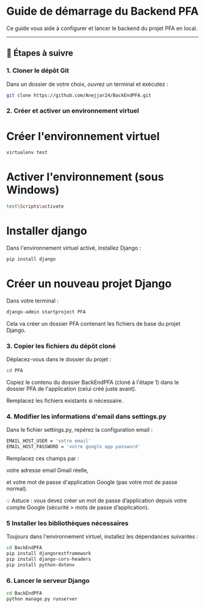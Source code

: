 # Guide de démarrage du Backend PFA

Ce guide vous aide à configurer et lancer le backend du projet PFA en local.

---

## 🔧 Étapes à suivre

### 1. Cloner le dépôt Git

Dans un dossier de votre choix, ouvrez un terminal et exécutez :

```bash
git clone https://github.com/Anejjar24/BackEndPFA.git
```

### 2. Créer et activer un environnement virtuel
# Créer l'environnement virtuel
```bash
virtualenv test
```

# Activer l'environnement (sous Windows)

```bash
test\Scripts\activate
```
# Installer django
Dans l'environnement virtuel activé, installez Django :
```bash
pip install django
```

# Créer un nouveau projet Django
Dans votre terminal :
```bash
django-admin startproject PFA
```

Cela va créer un dossier PFA contenant les fichiers de base du projet Django.
### 3. Copier les fichiers du dépôt cloné
Déplacez-vous dans le dossier du projet :
```bash
cd PFA
```

Copiez le contenu du dossier BackEndPFA (cloné à l'étape 1) dans le dossier PFA de l'application (celui créé juste avant).

Remplacez les fichiers existants si nécessaire.
### 4. Modifier les informations d'email dans settings.py
Dans le fichier settings.py, repérez la configuration email :

```bash
EMAIL_HOST_USER = 'votre email'
EMAIL_HOST_PASSWORD = 'votre google app password'
```
Remplacez ces champs par :

votre adresse email Gmail réelle,

et votre mot de passe d'application Google (pas votre mot de passe normal).

💡 Astuce : vous devez créer un mot de passe d’application depuis votre compte Google (sécurité > mots de passe d’application).
### 5 Installer les bibliothèques nécessaires
Toujours dans l'environnement virtuel, installez les dépendances suivantes :
```bash
cd BackEndPFA
pip install djangorestframework
pip install django-cors-headers
pip install python-dotenv
```

### 6. Lancer le serveur Django
```bash
cd BackEndPFA
python manage.py runserver
```
